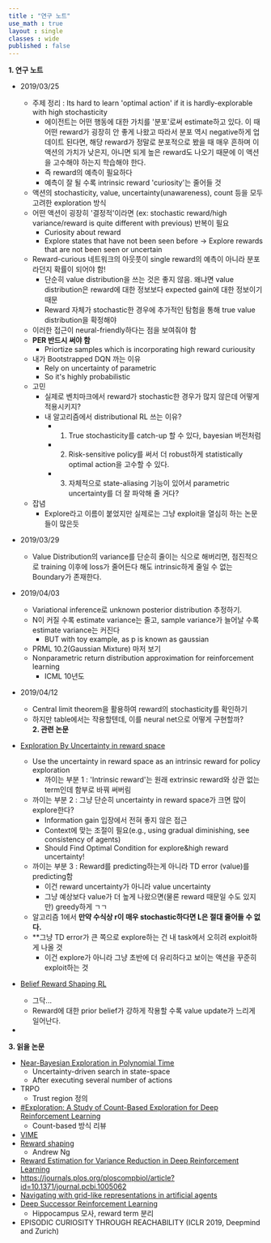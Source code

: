 ```yaml
---
title : "연구 노트"
use_math : true
layout : single
classes : wide
published : false
---
```


**1. 연구 노트**
- 2019/03/25
  - 주제 정리 : Its hard to learn 'optimal action' if it is hardly-explorable with high stochasticity
    - 에이전트는 어떤 행동에 대한 가치를 '분포'로써 estimate하고 있다. 
    이 때 어떤 reward가 굉장히 안 좋게 나왔고 따라서 분포 역시 negative하게 업데이트 된다면, 해당 reward가 정말로 분포적으로 봤을 때
    매우 흔하며 이 액션의 가치가 낮은지, 아니면 되게 높은 reward도 나오기 때문에 이 액션을 고수해야 하는지 학습해야 한다.
    - 즉 reward의 예측이 필요하다
    - 예측이 잘 될 수록 intrinsic reward 'curiosity'는 줄어들 것
  - 액션의 stochasticity, value, uncertainty(unawareness), count 등을 모두 고려한 exploration 방식
  - 어떤 액션이 굉장히 '결정적'이라면 (ex: stochastic reward/high variance/reward is quite different with previous) 
  반복이 필요
    - Curiosity about reward
    - Explore states that have not been seen before -> Explore rewards that are not been seen or uncertain
  - Reward-curious 네트워크의 아웃풋이 single reward의 예측이 아니라 분포라던지 확률이 되어야 함! 
    - 단순히 value distribution을 쓰는 것은 좋지 않음. 왜냐면 value distribution은 reward에 대한 정보보다 expected gain에 대한 정보이기 때문
    - Reward 자체가 stochastic한 경우에 추가적인 탐험을 통해 true value distribution을 확정해야
  - 이러한 접근이 neural-friendly하다는 점을 보여줘야 함
  - **PER 반드시 써야 함**
    - Priortize samples which is incorporating high reward curiousity
  - 내가 Bootstrapped DQN 까는 이유
    - Rely on uncertainty of parametric
    - So it's highly probabilistic
  - 고민
    - 실제로 벤치마크에서 reward가 stochastic한 경우가 많지 않은데 어떻게 적용시키지?
    - 내 알고리즘에서 distributional RL 쓰는 이유?
      - 1. True stochasticity를 catch-up 할 수 있다, bayesian 버전처럼
      - 2. Risk-sensitive policy를 써서 더 robust하게 statistically optimal action을 고수할 수 있다.
      - 3. 자체적으로 state-aliasing 기능이 있어서 parametric uncertainty를 더 잘 파악해 줄 거다?
  - 잡념
    - Explore라고 이름이 붙었지만 실제로는 그냥 exploit을 열심히 하는 논문들이 많은듯  
    
- 2019/03/29
  - Value Distribution의 variance를 단순히 줄이는 식으로 해버리면, 점진적으로 training 이후에 loss가 줄어든다 해도 intrinsic하게 줄일 수 없는 
  Boundary가 존재한다.  
  
- 2019/04/03
  - Variational inference로 unknown posterior distribution 추정하기. 
  - N이 커질 수록 estimate variance는 줄고, sample variance가 늘어날 수록 estimate variance는 커진다
    - BUT with toy example, as p is known as gaussian
  - PRML 10.2(Gaussian Mixture) 마저 보기
  - Nonparametric return distribution approximation for reinforcement learning
    - ICML 10년도  
- 2019/04/12
  - Central limit theorem을 활용하여 reward의 stochasticity를 확인하기
  - 하지만 table에서는 작용할텐데, 이를 neural net으로 어떻게 구현할까?  
**2. 관련 논문**
- [Exploration By Uncertainty in reward space](https://openreview.net/forum?id=Sye2doC9tX)
  - Use the uncertainty in reward space as an intrinsic reward for policy exploration
    - 까이는 부분 1 : 'Intrinsic reward'는 원래 extrinsic reward와 상관 없는 term인데 함부로 바꿔 써버림
  - 까이는 부분 2 : 그냥 단순히 uncertainty in reward space가 크면 많이 explore한다?
    - Information gain 입장에서 전혀 좋지 않은 접근
    - Context에 맞는 조절이 필요(e.g., using gradual diminishing, see consistency of agents)
    - Should Find Optimal Condition for explore&high reward uncertainty!
  - 까이는 부분 3 : Reward를 predicting하는게 아니라 TD error (value)를 predicting함
    - 이건 reward uncertainty가 아니라 value uncertainty
    - 그냥 예상보다 value가 더 높게 나왔으면(물론 reward 때문일 수도 있지만) greedy하게 ㄱㄱ
  - 알고리즘 1에서 **만약 수식상 r이 매우 stochastic하다면 L은 절대 줄어들 수 없다.**
  - **그냥 TD error가 큰 쪽으로 explore하는 건 내 task에서 오히려 exploit하게 나올 것
    - 이건 explore가 아니라 그냥 초반에 더 유리하다고 보이는 액션을 꾸준히 exploit하는 것  
- [Belief Reward Shaping RL](https://aaai.org/ocs/index.php/AAAI/AAAI18/paper/view/16912)
  - 그닥...
  - Reward에 대한 prior belief가 강하게 작용할 수록 value update가 느리게 일어난다.
- 
    
**3. 읽을 논문**
- [Near-Bayesian Exploration in Polynomial Time](http://citeseerx.ist.psu.edu/viewdoc/download?doi=10.1.1.153.5715&rep=rep1&type=pdf)
  - Uncertainty-driven search in state-space
  - After executing several number of actions
- TRPO
  - Trust region 정의
- [#Exploration: A Study of Count-Based Exploration for Deep Reinforcement Learning](https://arxiv.org/abs/1611.04717)
  - Count-based 방식 리뷰
- [VIME](https://arxiv.org/abs/1605.09674)
- [Reward shaping](https://people.eecs.berkeley.edu/~pabbeel/cs287-fa09/readings/NgHaradaRussell-shaping-ICML1999.pdf)
  - Andrew Ng
- [Reward Estimation for Variance Reduction in Deep Reinforcement Learning](https://arxiv.org/abs/1805.03359)
- https://journals.plos.org/ploscompbiol/article?id=10.1371/journal.pcbi.1005062
- [Navigating with grid-like representations in artificial agents](https://deepmind.com/blog/grid-cells/)
- [Deep Successor Reinforcement Learning](https://arxiv.org/pdf/1606.02396.pdf)
  - Hippocampus 모사, reward term 분리
- EPISODIC CURIOSITY THROUGH REACHABILITY (ICLR 2019, Deepmind and Zurich)
